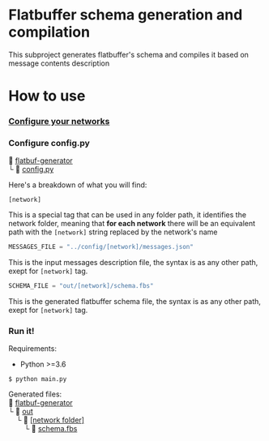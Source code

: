 # Flatbuffer schema generation and compilation
This subproject generates flatbuffer's schema and compiles it based on message contents description
# How to use
### [Configure your networks](../README.md#how-to-use)
### Configure config.py
:open_file_folder: [flatbuf-generator](flatbuf-generator)\
└ :page_with_curl: [config.py](config.py)


Here's a breakdown of what you will find:
```console
[network]
```
This is a special tag that can be used in any folder path, it identifies the network folder, meaning that **for each network** there will be an equivalent path with the ```[network]``` string replaced by the network's name
```python
MESSAGES_FILE = "../config/[network]/messages.json"
```
This is the input messages description file, the syntax is as any other path, exept for ```[network]``` tag.
```python
SCHEMA_FILE = "out/[network]/schema.fbs"
```
This is the generated flatbuffer schema file, the syntax is as any other path, exept for ```[network]``` tag.

### Run it!
Requirements:
+  Python >=3.6

```console
$ python main.py
```
Generated files:\
:open_file_folder: [flatbuf-generator](flatbuf-generator)\
 └ :open_file_folder: [out](out)\
&nbsp;&nbsp;&nbsp;&nbsp;└ :open_file_folder: [[network folder]](out/ExampleNetwork)\
&nbsp;&nbsp;&nbsp;&nbsp;&nbsp;&nbsp;&nbsp;&nbsp;└ :page_with_curl: [schema.fbs](out/schema.fbs)
  
